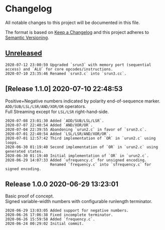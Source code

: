 # Changelog
All notable changes to this project will be documented in this file.

The format is based on [Keep a Changelog](http://keepachangelog.com/en/1.0.0/)
and this project adheres to [Semantic Versioning](http://semver.org/spec/v2.0.0.html).

## [Unreleased]

```
2020-07-12 23:00:59 Upgraded `srun3` with memory port (sequential access) and `ALU` for core opcodes/instructions.
2020-07-10 23:35:46 Renamed `srun3.c` into `srun3.cc`.
```

## [Release 1.1.0] 2020-07-10 22:48:53

Positive+Negative numbers indicated by polarity end-of-sequence marker.  
`ADD/SUB/LSL/LSR/AND/XOR/OR` operators.  
Full Streaming except for `LSL/LSR` right-hand-side.  

```
2020-07-08 23:01:30 Added `ADD/SUB/LSL/LSR`.
2020-07-07 22:40:54 Added `AND/XOR/OR`.
2020-07-04 22:39:55 Abandoning `urun2.c` in favor of `srun3.c`.
2020-07-01 22:40:54 Added `LSL/LSR/AND/XOR/OR`.
2020-07-01 12:57:42 Third implementation of `OR` in `urun2.c` using loops.
2020-06-30 01:19:40 Second implementation of `OR` in `urun2.c` using generated states.
2020-06-30 01:19:40 Initial implementation of `OR` in `urun2.c`.
2020-06-29 14:07:33 Added `ufrequency.c` for unsigned encoding.
                    Renamed `frequency.c` into `sfrequency.c` for signed encoding. 
```

## Release 1.0.0 2020-06-29 13:23:01

Basic proof of concept.  
Signed variable-width numbers with configurable runlength terminator.  

```
2020-06-29 13:03:05 Added support for negative numbers.
2020-06-26 17:06:38 Fixed incomplete terminator.
2020-06-26 15:59:58 Added `frequency.c`.
2020-06-24 00:29:02 Initial commit.
```

[Unreleased]: /RockingShip/armonika/compare/v1.1.0...HEAD
[1.1.0]: /RockingShip/armonika/compare/v1.0.0...v1.1.0

